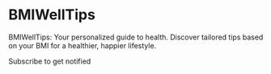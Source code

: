 # BMIWellTips
BMIWellTips: Your personalized guide to health. Discover tailored tips based on your BMI for a healthier, happier lifestyle.

Subscribe to get notified 
